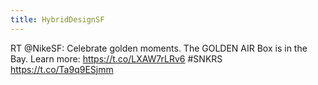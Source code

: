 ```yaml
---
title: HybridDesignSF
---
```


RT @NikeSF: Celebrate golden moments. The GOLDEN AIR Box is in the Bay. Learn more: https://t.co/LXAW7rLRv6 #SNKRS https://t.co/Ta9q9ESjmm